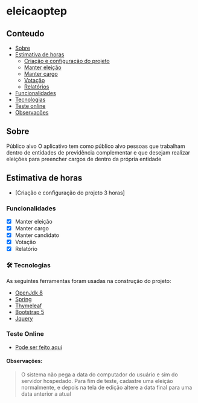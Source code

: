 # eleicaoptep

## Conteudo
* [Sobre](#sobre)
* [Estimativa de horas](#estimativa-horas)
     - [Criação e configuração do projeto](#estimativa-horas)
     - [Manter eleição](#estimativa-horas)
     - [Manter cargo](#estimativa-horas)
     - [Votação](#estimativa-horas)
     - [Relatórios](#estimativa-horas)
* [Funcionalidades](#funcionalidades)
* [Tecnologias](#-tecnologias)
* [Teste online](#teste-online)
* [Observações](#teste-online)


## Sobre
Público alvo
O aplicativo tem como público alvo pessoas que trabalham dentro de entidades de previdência
complementar e que desejam realizar eleições para preencher cargos de dentro da própria
entidade

## Estimativa de horas
   - [Criação e configuração do projeto 3 horas]	

### Funcionalidades

- [x] Manter eleição
- [x] Manter cargo
- [x] Manter candidato
- [x] Votação
- [x] Relatório 

### 🛠 Tecnologias

As seguintes ferramentas foram usadas na construção do projeto:

- [OpenJdk 8](https://developers.redhat.com/products/openjdk/download?sc_cid7013a000002wKHtAAM/)
- [Spring](https://start.spring.io/)
- [Thymeleaf](https://www.thymeleaf.org/)
- [Bootstrap 5](https://getbootstrap.com/docs/5.0/getting-started/introduction/)
- [Jquery](https://jquery.com/)
	
### Teste Online
- [Pode ser feito aqui](http://eleicaoptep.herokuapp.com/ptepeleicoes/)



#### Observações:
> O sistema não pega a data do computador do usuário e sim do servidor hospedado. Para fim de teste, cadastre uma eleição normalmente, e depois na tela de edição altere a data final para uma data anterior a atual
